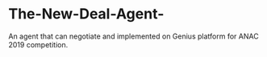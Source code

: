 # The-New-Deal-Agent-
An agent that can negotiate and implemented on Genius platform for ANAC 2019 competition.
